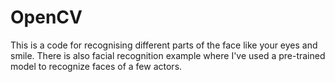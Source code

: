 # OpenCV
This is a code for recognising different parts of the face like your eyes and smile.
There is also facial recognition example where I've used a pre-trained model to recognize faces of a few actors.
